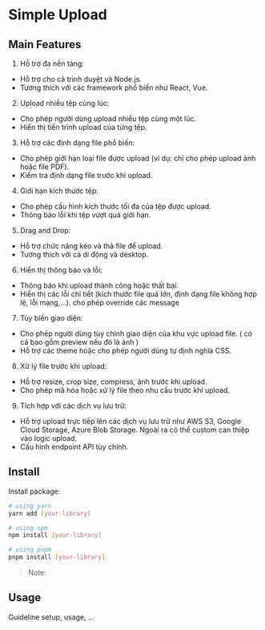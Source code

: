 # Simple Upload

## Main Features

1. Hỗ trợ đa nền tảng:

- Hỗ trợ cho cả trình duyệt và Node.js.
- Tương thích với các framework phổ biến như React, Vue.

2. Upload nhiều tệp cùng lúc:

- Cho phép người dùng upload nhiều tệp cùng một lúc.
- Hiển thị tiến trình upload của từng tệp.

3. Hỗ trợ các định dạng file phổ biến:

- Cho phép giới hạn loại file được upload (ví dụ: chỉ cho phép upload ảnh hoặc file PDF).
- Kiểm tra định dạng file trước khi upload.

4. Giới hạn kích thước tệp:

- Cho phép cấu hình kích thước tối đa của tệp được upload.
- Thông báo lỗi khi tệp vượt quá giới hạn.

5. Drag and Drop:

- Hỗ trợ chức năng kéo và thả file để upload.
- Tương thích với cả di động và desktop.

6. Hiển thị thông báo và lỗi:

- Thông báo khi upload thành công hoặc thất bại.
- Hiển thị các lỗi chi tiết (kích thước file quá lớn, định dạng file không hợp lệ, lỗi mạng,...). cho phép override các message

7. Tùy biến giao diện:

- Cho phép người dùng tùy chỉnh giao diện của khu vực upload file. ( có cả bao gồm preview nếu đó là ảnh )
- Hỗ trợ các theme hoặc cho phép người dùng tự định nghĩa CSS.

8. Xử lý file trước khi upload:

- Hỗ trợ resize, crop size, compress, ảnh trước khi upload.
- Cho phép mã hóa hoặc xử lý file theo nhu cầu trước khi upload.

9. Tích hợp với các dịch vụ lưu trữ:

- Hỗ trợ upload trực tiếp lên các dịch vụ lưu trữ như AWS S3, Google Cloud Storage, Azure Blob Storage. Ngoài ra có thể custom can thiệp vào logic upload.
- Cấu hình endpoint API tùy chỉnh.

## Install

Install package:

```sh
# using yarn
yarn add [your-library]

# using npm
npm install [your-library]

# using pnpm
pnpm install [your-library]
```

> Note:

## Usage

Guideline setup, usage, ...
